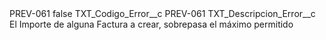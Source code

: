<?xml version="1.0" encoding="UTF-8"?>
<CustomMetadata xmlns="http://soap.sforce.com/2006/04/metadata" xmlns:xsi="http://www.w3.org/2001/XMLSchema-instance" xmlns:xsd="http://www.w3.org/2001/XMLSchema">
    <label>PREV-061</label>
    <protected>false</protected>
    <values>
        <field>TXT_Codigo_Error__c</field>
        <value xsi:type="xsd:string">PREV-061</value>
    </values>
    <values>
        <field>TXT_Descripcion_Error__c</field>
        <value xsi:type="xsd:string">El Importe de alguna Factura a crear, sobrepasa el máximo permitido</value>
    </values>
</CustomMetadata>
